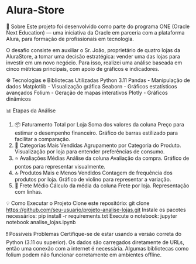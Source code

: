 # Alura-Store
📌 Sobre
Este projeto foi desenvolvido como parte do programa ONE (Oracle Next Education) — uma iniciativa da Oracle em parceria com a plataforma Alura, para formação de profissionais em tecnologia.

O desafio consiste em auxiliar o Sr. João, proprietário de quatro lojas da AluraStore, a tomar uma decisão estratégica: vender uma das lojas para investir em um novo negócio. Para isso, realizei uma análise baseada em cinco métricas principais, com apoio de gráficos e indicadores.

⚙️ Tecnologias e Bibliotecas Utilizadas
Python 3.11
Pandas - Manipulação de dados
Matplotlib - Visualização gráfica
Seaborn - Gráficos estatísticos avançados
Folium - Geração de mapas interativos
Plotly - Gráficos dinâmicos

📊 Etapas da Análise
1. 📦 Faturamento Total por Loja
Soma dos valores da coluna Preço para estimar o desempenho financeiro.
Gráfico de barras estilizado para facilitar a comparação.
2. 🧮 Categorias Mais Vendidas
Agrupamento por Categoria do Produto.
Visualização por loja para entender preferências de consumo.
3. ⭐ Avaliações Médias
Análise da coluna Avaliação da compra.
Gráfico de pontos para representar visualmente.
4. 🔝 Produtos Mais e Menos Vendidos
Contagem de frequência dos produtos por loja.
Gráfico de violino para representar a variação.
5. 🚚 Frete Médio
Cálculo da média da coluna Frete por loja.
Representação com linhas.

💡 Como Executar o Projeto
Clone este repositório:
git clone https://github.com/seu-usuario/projeto-analise-lojas.git
Instale os pacotes necessários:
pip install -r requirements.txt
Execute o notebook:
jupyter notebook analise_lojas.ipynb

❗ Possíveis Problemas
Certifique-se de estar usando a versão correta do Python (3.11 ou superior).
Os dados são carregados diretamente de URLs, então uma conexão com a internet é necessária.
Algumas bibliotecas como folium podem não funcionar corretamente em ambientes offline.
